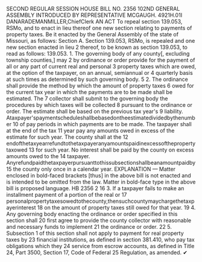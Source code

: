 SECOND REGULAR SESSION
HOUSE BILL NO. 2356
102ND GENERAL ASSEMBLY
INTRODUCED BY REPRESENTATIVE MCGAUGH.
4921H.01I DANARADEMANMILLER,ChiefClerk
AN ACT
To repeal section 139.053, RSMo, and to enact in lieu thereof one new section relating to
payments of property taxes.
Be it enacted by the General Assembly of the state of Missouri, as follows:
Section A. Section 139.053, RSMo, is repealed and one new section enacted in lieu
2 thereof, to be known as section 139.053, to read as follows:
139.053. 1. The governing body of any county[, excluding township counties,] may
2 by ordinance or order provide for the payment of all or any part of current real and personal
3 property taxes which are owed, at the option of the taxpayer, on an annual, semiannual or
4 quarterly basis at such times as determined by such governing body.
5 2. The ordinance shall provide the method by which the amount of property taxes
6 owed for the current tax year in which the payments are to be made shall be estimated. The
7 collector shall submit to the governing body the procedures by which taxes will be collected
8 pursuant to the ordinance or order. The estimate shall be based on the previous tax year's
9 liability. Ataxpayer'spaymentscheduleshallbebasedontheestimatedividedbythenumber
10 of pay periods in which payments are to be made. The taxpayer shall at the end of the tax
11 year pay any amounts owed in excess of the estimate for such year. The county shall at the
12 endofthetaxyearrefundtothetaxpayeranyamountspaidinexcessofthepropertytaxowed
13 for such year. No interest shall be paid by the county on excess amounts owed to the
14 taxpayer. Anyrefundpaidthetaxpayerpursuanttothissubsectionshallbeanamountpaidby
15 the county only once in a calendar year.
EXPLANATION — Matter enclosed in bold-faced brackets [thus] in the above bill is not enacted and is
intended to be omitted from the law. Matter in bold-face type in the above bill is proposed language.
HB 2356 2
16 3. If a taxpayer fails to make an installment payment of a portion of the real or
17 personalpropertytaxesowedtothecounty,thensuchcountymaychargethetaxpayerinterest
18 on the amount of property taxes still owed for that year.
19 4. Any governing body enacting the ordinance or order specified in this section shall
20 first agree to provide the county collector with reasonable and necessary funds to implement
21 the ordinance or order.
22 5. Subsection 1 of this section shall not apply to payment for real property taxes by
23 financial institutions, as defined in section 381.410, who pay tax obligations which they
24 service from escrow accounts, as defined in Title 24, Part 3500, Section 17, Code of Federal
25 Regulation, as amended.
✔